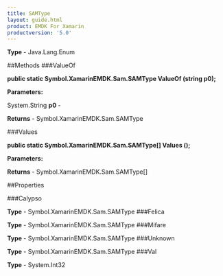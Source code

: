 ```yaml
---
title: SAMType
layout: guide.html
product: EMDK For Xamarin 
productversion: '5.0' 
---
```



**Type** - Java.Lang.Enum

##Methods
###ValueOf

**public static Symbol.XamarinEMDK.Sam.SAMType ValueOf (string p0);**



**Parameters:**

System.String **p0**  - 

**Returns** - Symbol.XamarinEMDK.Sam.SAMType

###Values

**public static Symbol.XamarinEMDK.Sam.SAMType[] Values ();**



**Parameters:**

**Returns** - Symbol.XamarinEMDK.Sam.SAMType[]

##Properties

###Calypso


**Type** - Symbol.XamarinEMDK.Sam.SAMType
###Felica


**Type** - Symbol.XamarinEMDK.Sam.SAMType
###Mifare


**Type** - Symbol.XamarinEMDK.Sam.SAMType
###Unknown


**Type** - Symbol.XamarinEMDK.Sam.SAMType
###Val


**Type** - System.Int32
